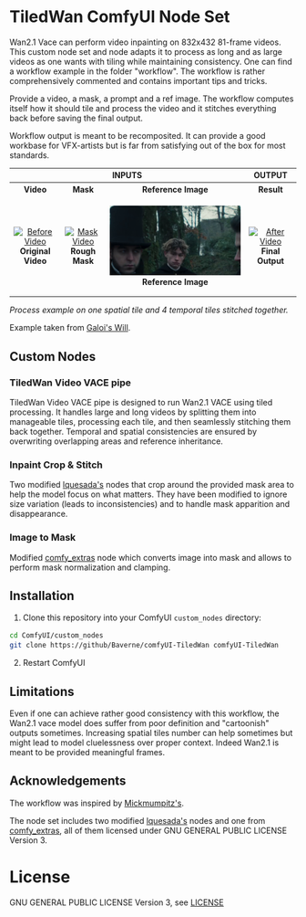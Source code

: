 # TiledWan ComfyUI Node Set

Wan2.1 Vace can perform video inpainting on 832x432 81-frame videos. This custom node set and node adapts it to process as long and as large videos as one wants with tiling while maintaining consistency.
One can find a workflow example in the folder "workflow". The workflow is rather comprehensively commented and contains important tips and tricks.

Provide a video, a mask, a prompt and a ref image. The workflow computes itself how it should tile and process the video and it stitches everything back before saving the final output.

Workflow output is meant to be recomposited. It can provide a good workbase for VFX-artists but is far from satisfying out of the box for most standards.

<table>
<tr>
<th colspan="3">INPUTS</th>
<th>OUTPUT</th>
</tr>
<tr>
<th>Video</th>
<th>Mask</th>
<th>Reference Image</th>
<th>Result</th>
</tr>
<tr>
<td align="center">

[![Before Video](https://img.youtube.com/vi/tLfbdyswU-I/maxresdefault.jpg)](https://www.youtube.com/watch?v=tLfbdyswU-I)
**Original Video**

</td>
<td align="center">

[![Mask Video](https://img.youtube.com/vi/5u_P9btPidA/maxresdefault.jpg)](https://www.youtube.com/watch?v=5u_P9btPidA)
**Rough Mask**

</td>
<td align="center">

![Reference Image](Medias/REF.png)
**Reference Image**

</td>
<td align="center">

[![After Video](https://img.youtube.com/vi/f03oRehvUxA/maxresdefault.jpg)](https://www.youtube.com/watch?v=f03oRehvUxA)
**Final Output**

</td>
</tr>
</table>

*Process example on one spatial tile and 4 temporal tiles stitched together.*

Example taken from [Galoi's Will](https://youtu.be/_DAqWS7MyEw).



## Custom Nodes

### TiledWan Video VACE pipe

TiledWan Video VACE pipe is designed to run Wan2.1 VACE using tiled processing. It handles large and long videos by splitting them into manageable tiles, processing each tile, and then seamlessly stitching them back together.
Temporal and spatial consistencies are ensured by overwriting overlapping areas and reference inheritance.

### Inpaint Crop & Stitch

Two modified [lquesada's](https://github.com/lquesada/ComfyUI-Inpaint-CropAndStitch) nodes that crop around the provided mask area to help the model focus on what matters.
They have been modified to ignore size variation (leads to inconsistencies) and to handle mask apparition and disappearance.

### Image to Mask

Modified [comfy_extras](https://github.com/comfyanonymous/ComfyUI) node which converts image into mask and allows to perform mask normalization and clamping.

## Installation

1. Clone this repository into your ComfyUI `custom_nodes` directory:
```bash
cd ComfyUI/custom_nodes
git clone https://github/Baverne/comfyUI-TiledWan comfyUI-TiledWan
```

2. Restart ComfyUI

## Limitations

Even if one can achieve rather good consistency with this workflow, the Wan2.1 vace model does suffer from poor definition and "cartoonish" outputs sometimes.
Increasing spatial tiles number can help sometimes but might lead to model cluelessness over proper context. Indeed Wan2.1 is meant to be provided meaningful frames.


## Acknowledgements

The workflow was inspired by [Mickmumpitz's](https://www.patreon.com/posts/shoot-entire-ai-127894905?utm_medium=clipboard_copy&utm_source=copyLink&utm_campaign=postshare_creator&utm_content=join_link).

The node set includes two modified [lquesada's](https://github.com/lquesada/ComfyUI-Inpaint-CropAndStitch) nodes and one from [comfy_extras](https://github.com/comfyanonymous/ComfyUI), all of them licensed under GNU GENERAL PUBLIC LICENSE Version 3. 

# License
GNU GENERAL PUBLIC LICENSE Version 3, see [LICENSE](LICENSE)
